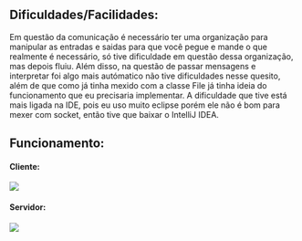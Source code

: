 
<h2>Dificuldades/Facilidades:</h2>

Em questão da comunicação é necessário ter uma organização para manipular as entradas e saidas para que você pegue e mande o que realmente é necessário, só tive dificuldade em questão dessa organização, mas depois fluiu. Além disso, na questão de passar mensagens e interpretar foi algo mais autómatico não tive dificuldades nesse quesito, além de que como já tinha mexido com a classe File já tinha ideia do funcionamento que eu precisaria implementar. A dificuldade que tive está mais ligada na IDE, pois eu uso muito eclipse porém ele não é bom para mexer com socket, então tive que baixar o IntelliJ IDEA.


<h2>Funcionamento:</h2>

<h4>Cliente:</h4>
<img src= "https://user-images.githubusercontent.com/53948477/140623487-3feb43c3-392f-4b79-b4f5-a4cbf3806d8e.png">

<h4>Servidor:</h4>
<img src= "https://user-images.githubusercontent.com/53948477/140623503-b9dc656f-34a6-4c87-b602-18820ea992f1.png">
